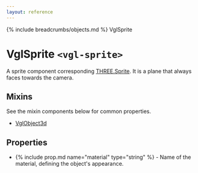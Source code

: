 ```yaml
---
layout: reference
---
```

{% include breadcrumbs/objects.md %} VglSprite
# VglSprite `<vgl-sprite>`
A sprite component corresponding [THREE.Sprite](https://threejs.org/docs/index.html#api/objects/Sprite). It is a plane that always faces towards the camera.
## Mixins
See the mixin components below for common properties.
* [VglObject3d](vgl-object3d)

## Properties
* {% include prop.md name="material" type="string" %} - Name of the material, defining the object's appearance.
